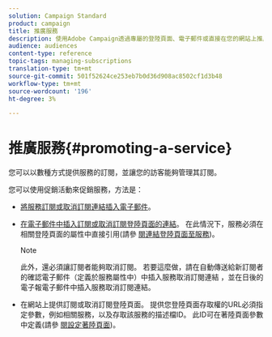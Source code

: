 ```yaml
---
solution: Campaign Standard
product: campaign
title: 推廣服務
description: 使用Adobe Campaign透過專屬的登陸頁面、電子郵件或直接在您的網站上推廣服務並吸引客戶。
audience: audiences
content-type: reference
topic-tags: managing-subscriptions
translation-type: tm+mt
source-git-commit: 501f52624ce253eb7b0d36d908ac8502cf1d3b48
workflow-type: tm+mt
source-wordcount: '196'
ht-degree: 3%

---
```



# 推廣服務{#promoting-a-service}

您可以以數種方式提供服務的訂閱，並讓您的訪客能夠管理其訂閱。

您可以使用促銷活動來促銷服務，方法是：

* [將服務訂閱或取消訂閱連結插入電子郵件](../../designing/using/links.md#inserting-a-link)。

* [在電子郵件中插入訂閱或取消訂閱登陸頁面的連結](../../designing/using/links.md)。 在此情況下，服務必須在相關登陸頁面的屬性中直接引用(請參 [閱連結登陸頁面至服務](../../channels/using/configuring-landing-page.md#linking-a-landing-page-to-a-service))。

   >[!NOTE]
   >
   >此外，還必須讓訂閱者能夠取消訂閱。 若要這麼做，請在自動傳送給新訂閱者的確認電子郵件（定義於服務屬性中）中插入服務取消訂閱連結 <b></b> ，並在日後的電子報電子郵件中插入服務取消訂閱連結。

* 在網站上提供訂閱或取消訂閱登陸頁面。 提供您登陸頁面存取權的URL必須指定參數，例如相關服務，以及存取該服務的描述檔ID。 此ID可在著陸頁面參數中定義(請參 [閱設定著陸頁面](../../channels/using/configuring-landing-page.md))。
